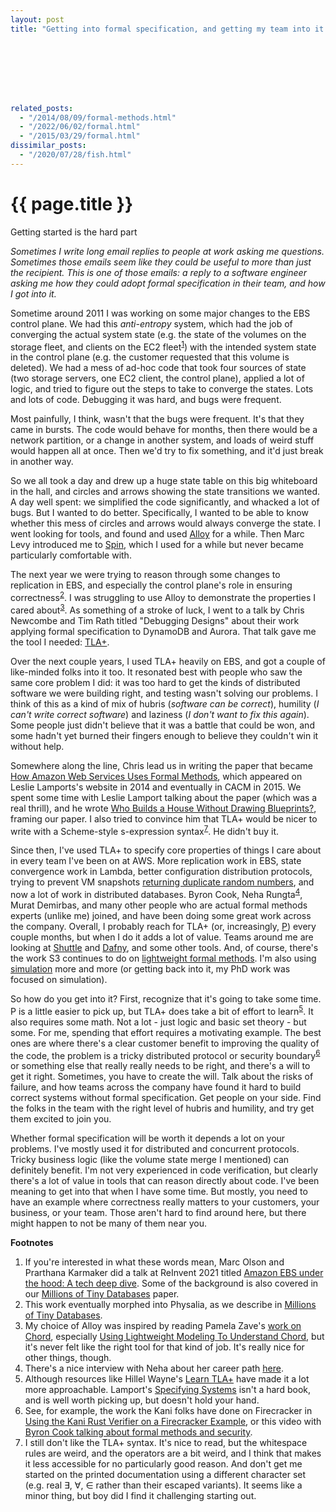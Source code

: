 ```yaml
---
layout: post
title: "Getting into formal specification, and getting my team into it too"








related_posts:
  - "/2014/08/09/formal-methods.html"
  - "/2022/06/02/formal.html"
  - "/2015/03/29/formal.html"
dissimilar_posts:
  - "/2020/07/28/fish.html"
---
```

{{ page.title }}
================

<p class="meta">Getting started is the hard part</p>

*Sometimes I write long email replies to people at work asking me questions. Sometimes those emails seem like they could be useful to more than just the recipient. This is one of those emails: a reply to a software engineer asking me how they could adopt formal specification in their team, and how I got into it.*

Sometime around 2011 I was working on some major changes to the EBS control plane. We had this *anti-entropy* system, which had the job of converging the actual system state (e.g. the state of the volumes on the storage fleet, and clients on the EC2 fleet<sup>[1](#foot1)</sup>) with the intended system state in the control plane (e.g. the customer requested that this volume is deleted). We had a mess of ad-hoc code that took four sources of state (two storage servers, one EC2 client, the control plane), applied a lot of logic, and tried to figure out the steps to take to converge the states. Lots and lots of code. Debugging it was hard, and bugs were frequent.

Most painfully, I think, wasn't that the bugs were frequent. It's that they came in bursts. The code would behave for months, then there would be a network partition, or a change in another system, and loads of weird stuff would happen all at once. Then we'd try to fix something, and it'd just break in another way.

So we all took a day and drew up a huge state table on this big whiteboard in the hall, and circles and arrows showing the state transitions we wanted. A day well spent: we simplified the code significantly, and whacked a lot of bugs. But I wanted to do better. Specifically, I wanted to be able to know whether this mess of circles and arrows would always converge the state. I went looking for tools, and found and used [Alloy](https://alloytools.org/) for a while. Then Marc Levy introduced me to [Spin](https://spinroot.com/spin/whatispin.html), which I used for a while but never became particularly comfortable with.

The next year we were trying to reason through some changes to replication in EBS, and especially the control plane's role in ensuring correctness<sup>[2](#foot2)</sup>. I was struggling to use Alloy to demonstrate the properties I cared about<sup>[3](#foot3)</sup>. As something of a stroke of luck, I went to a talk by Chris Newcombe and Tim Rath titled "Debugging Designs" about their work applying formal specification to DynamoDB and Aurora. That talk gave me the tool I needed: [TLA+](https://lamport.azurewebsites.net/tla/tla.html).

Over the next couple years, I used TLA+ heavily on EBS, and got a couple of like-minded folks into it too. It resonated best with people who saw the same core problem I did: it was too hard to get the kinds of distributed software we were building right, and testing wasn't solving our problems. I think of this as a kind of mix of hubris (*software can be correct*), humility (*I can't write correct software*) and laziness (*I don't want to fix this again*). Some people just didn't believe that it was a battle that could be won, and some hadn't yet burned their fingers enough to believe they couldn't win it without help.

Somewhere along the line, Chris lead us in writing the paper that became [How Amazon Web Services Uses Formal Methods](https://cacm.acm.org/magazines/2015/4/184701-how-amazon-web-services-uses-formal-methods/fulltext), which appeared on Leslie Lamports's website in 2014 and eventually in CACM in 2015. We spent some time with Leslie Lamport talking about the paper (which was a real thrill), and he wrote [Who Builds a House Without Drawing Blueprints?](https://cacm.acm.org/magazines/2015/4/184705-who-builds-a-house-without-drawing-blueprints/fulltext), framing our paper. I also tried to convince him that TLA+ would be nicer to write with a Scheme-style s-expression syntax<sup>[7](#foot7)</sup>. He didn't buy it.

Since then, I've used TLA+ to specify core properties of things I care about in every team I've been on at AWS. More replication work in EBS, state convergence work in Lambda, better configuration distribution protocols, trying to prevent VM snapshots [returning duplicate random numbers](https://arxiv.org/abs/2102.12892), and now a lot of work in distributed databases. Byron Cook, Neha Rungta<sup>[4](#foot4)</sup>, Murat Demirbas, and many other people who are actual formal methods experts (unlike me) joined, and have been doing some great work across the company. Overall, I probably reach for TLA+ (or, increasingly, [P](https://github.com/p-org/P)) every couple months, but when I do it adds a lot of value. Teams around me are looking at [Shuttle](https://github.com/awslabs/shuttle) and [Dafny](https://github.com/dafny-lang/dafny), and some other tools. And, of course, there's the work S3 continues to do on [lightweight formal methods](https://www.amazon.science/publications/using-lightweight-formal-methods-to-validate-a-key-value-storage-node-in-amazon-s3). I'm also using [simulation](https://brooker.co.za/blog/2022/04/11/simulation.html) more and more (or getting back into it, my PhD work was focused on simulation).

So how do you get into it? First, recognize that it's going to take some time. P is a little easier to pick up, but TLA+ does take a bit of effort to learn<sup>[5](#foot5)</sup>. It also requires some math. Not a lot - just logic and basic set theory - but some. For me, spending that effort requires a motivating example. The best ones are where there's a clear customer benefit to improving the quality of the code, the problem is a tricky distributed protocol or security boundary<sup>[6](#foot6)</sup> or something else that really really needs to be right, and there's a will to get it right. Sometimes, you have to create the will. Talk about the risks of failure, and how teams across the company have found it hard to build correct systems without formal specification. Get people on your side. Find the folks in the team with the right level of hubris and humility, and try get them excited to join you.

Whether formal specification will be worth it depends a lot on your problems. I've mostly used it for distributed and concurrent protocols. Tricky business logic (like the volume state merge I mentioned) can definitely benefit. I'm not very experienced in code verification, but clearly there's a lot of value in tools that can reason directly about code. I've been meaning to get into that when I have some time. But mostly, you need to have an example where correctness really matters to your customers, your business, or your team. Those aren't hard to find around here, but there might happen to not be many of them near you.

 **Footnotes**

 1. <a name="foot1"></a> If you're interested in what these words mean, Marc Olson and Prarthana Karmaker did a talk at ReInvent 2021 titled [Amazon EBS under the hood: A tech deep dive](https://www.youtube.com/watch?v=kaWzAEVZ6k8). Some of the background is also covered in our [Millions of Tiny Databases](https://www.usenix.org/conference/nsdi20/presentation/brooker) paper.
 2. <a name="foot2"></a> This work eventually morphed into Physalia, as we describe in [Millions of Tiny Databases](https://www.usenix.org/conference/nsdi20/presentation/brooker).
 3. <a name="foot3"></a> My choice of Alloy was inspired by reading Pamela Zave's [work on Chord](http://www.pamelazave.com/chord.html), especially [Using Lightweight Modeling To Understand Chord](http://www.pamelazave.com/chord-ccr.pdf), but it's never felt like the right tool for that kind of job. It's really nice for other things, though.
 4. <a name="foot4"></a> There's a nice interview with Neha about her career path [here](https://www.amazon.science/working-at-amazon-from-nasa-ames-research-center-to-automated-reasoning-group-aws-neha-rungta).
 5. <a name="foot5"></a> Although resources like Hillel Wayne's [Learn TLA+](https://www.learntla.com/) have made it a lot more approachable. Lamport's [Specifying Systems](https://smile.amazon.com/Specifying-Systems-Language-Hardware-Engineers/dp/032114306X/) isn't a hard book, and is well worth picking up, but doesn't hold your hand.
 6. <a name="foot6"></a> See, for example, the work the Kani folks have done on Firecracker in [Using the Kani Rust Verifier on a Firecracker Example](https://model-checking.github.io/kani-verifier-blog/2022/07/13/using-the-kani-rust-verifier-on-a-firecracker-example.html), or this video with [Byron Cook talking about formal methods and security](https://www.youtube.com/watch?v=J9Da3VsLH44).
 7. <a name="foot7"></a> I still don't like the TLA+ syntax. It's nice to read, but the whitespace rules are weird, and the operators are a bit weird, and I think that makes it less accessible for no particularly good reason. And don't get me started on the printed documentation using a different character set (e.g. real ∃, ∀, ∈ rather than their escaped variants). It seems like a minor thing, but boy did I find it challenging starting out.